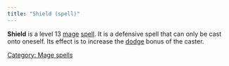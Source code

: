 ```yaml
---
title: "Shield (spell)"
---
```


**Shield** is a level 13 [mage](mage "wikilink")
[spell](spell "wikilink"). It is a defensive spell that can only be cast
onto oneself. Its effect is to increase the [dodge](dodge "wikilink")
bonus of the caster.

[Category: Mage spells](Category:_Mage_spells "wikilink")